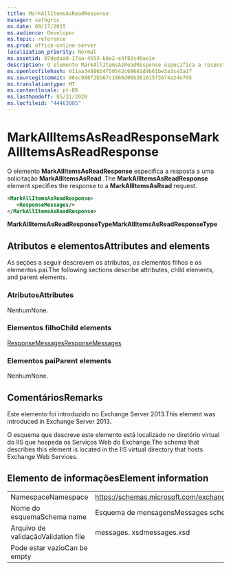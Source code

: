 ```yaml
---
title: MarkAllItemsAsReadResponse
manager: sethgros
ms.date: 09/17/2015
ms.audience: Developer
ms.topic: reference
ms.prod: office-online-server
localization_priority: Normal
ms.assetid: 07dedaa8-17aa-4553-b8e2-e3f82c40ae1e
description: O elemento MarkAllItemsAsReadResponse especifica a resposta a uma solicitação MarkAllItemsAsRead.
ms.openlocfilehash: 011aa34886b4f50542c68661d9b61be3a3ce3a1f
ms.sourcegitcommit: 88ec988f2bb67c1866d06b361615f3674a24e795
ms.translationtype: MT
ms.contentlocale: pt-BR
ms.lasthandoff: 05/31/2020
ms.locfileid: "44463885"
---
```

# <a name="markallitemsasreadresponse"></a><span data-ttu-id="36322-103">MarkAllItemsAsReadResponse</span><span class="sxs-lookup"><span data-stu-id="36322-103">MarkAllItemsAsReadResponse</span></span>

<span data-ttu-id="36322-104">O elemento **MarkAllItemsAsReadResponse** especifica a resposta a uma solicitação **MarkAllItemsAsRead** .</span><span class="sxs-lookup"><span data-stu-id="36322-104">The **MarkAllItemsAsReadResponse** element specifies the response to a **MarkAllItemsAsRead** request.</span></span> 
  
```XML
<MarkAllItemsAsReadResponse>
   <ResponseMessages/>
</MarkAllItemsAsReadResponse>
```

 <span data-ttu-id="36322-105">**MarkAllItemsAsReadResponseType**</span><span class="sxs-lookup"><span data-stu-id="36322-105">**MarkAllItemsAsReadResponseType**</span></span>
## <a name="attributes-and-elements"></a><span data-ttu-id="36322-106">Atributos e elementos</span><span class="sxs-lookup"><span data-stu-id="36322-106">Attributes and elements</span></span>

<span data-ttu-id="36322-107">As seções a seguir descrevem os atributos, os elementos filhos e os elementos pai.</span><span class="sxs-lookup"><span data-stu-id="36322-107">The following sections describe attributes, child elements, and parent elements.</span></span>
  
### <a name="attributes"></a><span data-ttu-id="36322-108">Atributos</span><span class="sxs-lookup"><span data-stu-id="36322-108">Attributes</span></span>

<span data-ttu-id="36322-109">Nenhum</span><span class="sxs-lookup"><span data-stu-id="36322-109">None.</span></span>
  
### <a name="child-elements"></a><span data-ttu-id="36322-110">Elementos filho</span><span class="sxs-lookup"><span data-stu-id="36322-110">Child elements</span></span>

[<span data-ttu-id="36322-111">ResponseMessages</span><span class="sxs-lookup"><span data-stu-id="36322-111">ResponseMessages</span></span>](responsemessages.md)
  
### <a name="parent-elements"></a><span data-ttu-id="36322-112">Elementos pai</span><span class="sxs-lookup"><span data-stu-id="36322-112">Parent elements</span></span>

<span data-ttu-id="36322-113">Nenhum</span><span class="sxs-lookup"><span data-stu-id="36322-113">None.</span></span>
  
## <a name="remarks"></a><span data-ttu-id="36322-114">Comentários</span><span class="sxs-lookup"><span data-stu-id="36322-114">Remarks</span></span>

<span data-ttu-id="36322-115">Este elemento foi introduzido no Exchange Server 2013.</span><span class="sxs-lookup"><span data-stu-id="36322-115">This element was introduced in Exchange Server 2013.</span></span>
  
<span data-ttu-id="36322-116">O esquema que descreve este elemento está localizado no diretório virtual do IIS que hospeda os Serviços Web do Exchange.</span><span class="sxs-lookup"><span data-stu-id="36322-116">The schema that describes this element is located in the IIS virtual directory that hosts Exchange Web Services.</span></span>
  
## <a name="element-information"></a><span data-ttu-id="36322-117">Elemento de informações</span><span class="sxs-lookup"><span data-stu-id="36322-117">Element information</span></span>

|||
|:-----|:-----|
|<span data-ttu-id="36322-118">Namespace</span><span class="sxs-lookup"><span data-stu-id="36322-118">Namespace</span></span>  <br/> |https://schemas.microsoft.com/exchange/services/2006/messages  <br/> |
|<span data-ttu-id="36322-119">Nome do esquema</span><span class="sxs-lookup"><span data-stu-id="36322-119">Schema name</span></span>  <br/> |<span data-ttu-id="36322-120">Esquema de mensagens</span><span class="sxs-lookup"><span data-stu-id="36322-120">Messages schema</span></span>  <br/> |
|<span data-ttu-id="36322-121">Arquivo de validação</span><span class="sxs-lookup"><span data-stu-id="36322-121">Validation file</span></span>  <br/> |<span data-ttu-id="36322-122">messages. xsd</span><span class="sxs-lookup"><span data-stu-id="36322-122">messages.xsd</span></span>  <br/> |
|<span data-ttu-id="36322-123">Pode estar vazio</span><span class="sxs-lookup"><span data-stu-id="36322-123">Can be empty</span></span>  <br/> ||
   

